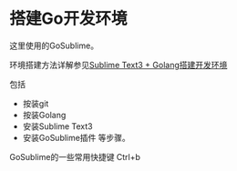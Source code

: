 
搭建Go开发环境
=================================

这里使用的GoSublime。

环境搭建方法详解参见[Sublime Text3 + Golang搭建开发环境][1]

包括
 - 按装git
 - 按装Golang
 - 安装Sublime Text3
 - 安装GoSublime插件
等步骤。

GoSublime的一些常用快捷键
Ctrl+b

[1]: https://studygolang.com/articles/4454
